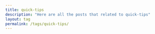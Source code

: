 ```yaml
---
title: quick-tips
description: "Here are all the posts that related to quick-tips"
layout: tag
permalink: /tags/quick-tips/
---
```

